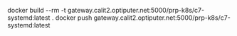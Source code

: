 docker build --rm -t gateway.calit2.optiputer.net:5000/prp-k8s/c7-systemd:latest .
docker push gateway.calit2.optiputer.net:5000/prp-k8s/c7-systemd:latest
